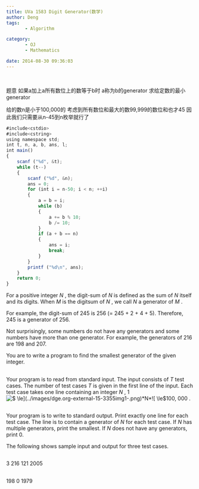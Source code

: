 ```yaml
---
title: UVa 1583 Digit Generator(数学)
author: Deng
tags: 
       - Algorithm

category: 
       - OJ
       - Mathematics

date: 2014-08-30 09:36:03
---
```

﻿﻿

题意 如果a加上a所有数位上的数等于b时 a称为b的generator 求给定数的最小generator

给的数n是小于100,000的 考虑到所有数位和最大的数99,999的数位和也才45 因此我们只需要从n-45到n枚举就行了

```js 
#include<cstdio>  
#include<cstring>  
using namespace std;  
int t, n, a, b, ans, l;  
int main()  
{  
    scanf ("%d", &t);  
    while (t--)  
    {  
        scanf ("%d", &n);  
        ans = 0;  
        for (int i = n-50; i < n; ++i)  
        {  
            a = b = i;  
            while (b)  
            {  
                a += b % 10;  
                b /= 10;  
            }  
            if (a + b == n)  
            {  
                ans = i;  
                break;  
            }  
        }  
        printf ("%d\n", ans);  
    }  
    return 0;  
}
```

For a positive integer *N* , the digit-sum of *N* is defined as the sum of *N* itself and its digits. When *M* is the digitsum of *N* , we call *N* a generator of *M* .

For example, the digit-sum of 245 is 256 (= 245 + 2 + 4 + 5). Therefore, 245 is a generator of 256.

Not surprisingly, some numbers do not have any generators and some numbers have more than one generator. For example, the generators of 216 are 198 and 207.

You are to write a program to find the smallest generator of the given integer.

##

Your program is to read from standard input. The input consists of *T* test cases. The number of test cases *T* is given in the first line of the input. Each test case takes one line containing an integer *N* , 1![$ \le$](../images/dge.org-external-15-3355img1-.png)*N*![$ \le$](../images/dge.org-external-15-3355img1-.png)100, 000 .

##

Your program is to write to standard output. Print exactly one line for each test case. The line is to contain a generator of *N* for each test case. If *N* has multiple generators, print the smallest. If *N* does not have any generators, print 0.

The following shows sample input and output for three test cases.

##

3 216 121 2005

##

198 0 1979